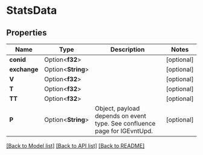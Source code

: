 # StatsData

## Properties

Name | Type | Description | Notes
------------ | ------------- | ------------- | -------------
**conid** | Option<**f32**> |  | [optional]
**exchange** | Option<**String**> |  | [optional]
**V** | Option<**f32**> |  | [optional]
**T** | Option<**f32**> |  | [optional]
**TT** | Option<**f32**> |  | [optional]
**P** | Option<**String**> | Object, payload depends on event type. See confluence page for IGEvntUpd. | [optional]

[[Back to Model list]](../README.md#documentation-for-models) [[Back to API list]](../README.md#documentation-for-api-endpoints) [[Back to README]](../README.md)


